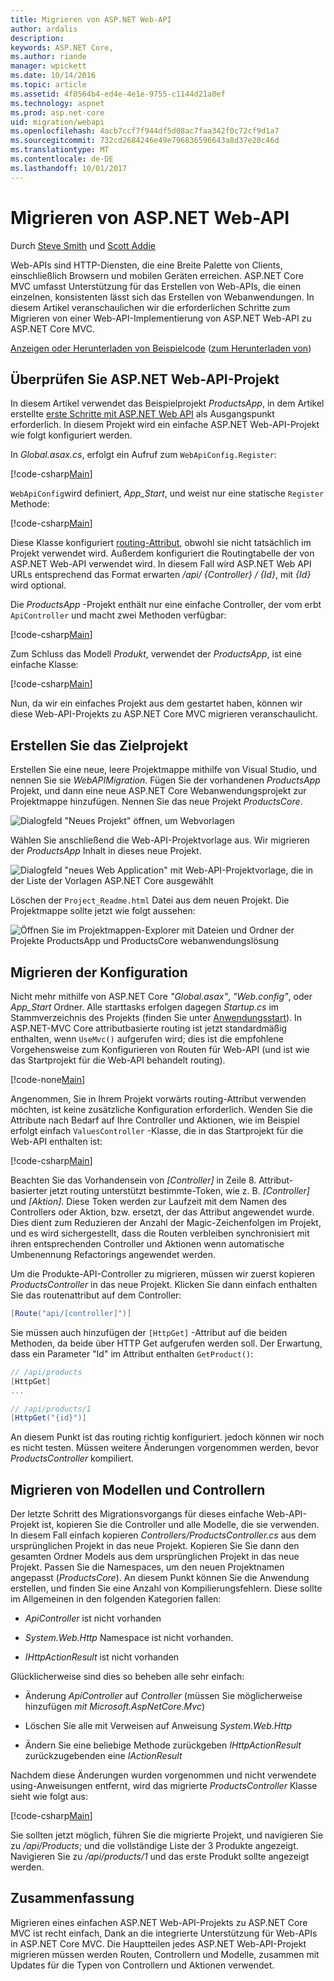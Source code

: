 ```yaml
---
title: Migrieren von ASP.NET Web-API
author: ardalis
description: 
keywords: ASP.NET Core,
ms.author: riande
manager: wpickett
ms.date: 10/14/2016
ms.topic: article
ms.assetid: 4f0564b4-ed4e-4e1e-9755-c1144d21a0ef
ms.technology: aspnet
ms.prod: asp.net-core
uid: migration/webapi
ms.openlocfilehash: 4acb7ccf7f944df5d08ac7faa342f0c72cf9d1a7
ms.sourcegitcommit: 732cd2684246e49e796836596643a8d37e20c46d
ms.translationtype: MT
ms.contentlocale: de-DE
ms.lasthandoff: 10/01/2017
---
```

# <a name="migrating-from-aspnet-web-api"></a>Migrieren von ASP.NET Web-API

Durch [Steve Smith](https://ardalis.com/) und [Scott Addie](https://scottaddie.com)

Web-APIs sind HTTP-Diensten, die eine Breite Palette von Clients, einschließlich Browsern und mobilen Geräten erreichen. ASP.NET Core MVC umfasst Unterstützung für das Erstellen von Web-APIs, die einen einzelnen, konsistenten lässt sich das Erstellen von Webanwendungen. In diesem Artikel veranschaulichen wir die erforderlichen Schritte zum Migrieren von einer Web-API-Implementierung von ASP.NET Web-API zu ASP.NET Core MVC.

[Anzeigen oder Herunterladen von Beispielcode](https://github.com/aspnet/Docs/tree/master/aspnetcore/migration/webapi/sample) ([zum Herunterladen von](xref:tutorials/index#how-to-download-a-sample))

## <a name="review-aspnet-web-api-project"></a>Überprüfen Sie ASP.NET Web-API-Projekt

In diesem Artikel verwendet das Beispielprojekt *ProductsApp*, in dem Artikel erstellte [erste Schritte mit ASP.NET Web API](https://docs.microsoft.com/aspnet/web-api/overview/getting-started-with-aspnet-web-api/tutorial-your-first-web-api) als Ausgangspunkt erforderlich. In diesem Projekt wird ein einfache ASP.NET Web-API-Projekt wie folgt konfiguriert werden.

In *Global.asax.cs*, erfolgt ein Aufruf zum `WebApiConfig.Register`:

[!code-csharp[Main](../migration/webapi/sample/ProductsApp/Global.asax.cs?highlight=14)]

`WebApiConfig`wird definiert, *App_Start*, und weist nur eine statische `Register` Methode:

[!code-csharp[Main](../migration/webapi/sample/ProductsApp/App_Start/WebApiConfig.cs?highlight=15,16,17,18,19,20)]


Diese Klasse konfiguriert [routing-Attribut](https://docs.microsoft.com/aspnet/web-api/overview/web-api-routing-and-actions/attribute-routing-in-web-api-2), obwohl sie nicht tatsächlich im Projekt verwendet wird. Außerdem konfiguriert die Routingtabelle der von ASP.NET Web-API verwendet wird. In diesem Fall wird ASP.NET Web API URLs entsprechend das Format erwarten */api/ {Controller} / {Id}*, mit *{Id}* wird optional.

Die *ProductsApp* -Projekt enthält nur eine einfache Controller, der vom erbt `ApiController` und macht zwei Methoden verfügbar:

[!code-csharp[Main](../migration/webapi/sample/ProductsApp/Controllers/ProductsController.cs?highlight=19,24)]

Zum Schluss das Modell *Produkt*, verwendet der *ProductsApp*, ist eine einfache Klasse:

[!code-csharp[Main](webapi/sample/ProductsApp/Models/Product.cs)]

Nun, da wir ein einfaches Projekt aus dem gestartet haben, können wir diese Web-API-Projekts zu ASP.NET Core MVC migrieren veranschaulicht.

## <a name="create-the-destination-project"></a>Erstellen Sie das Zielprojekt

Erstellen Sie eine neue, leere Projektmappe mithilfe von Visual Studio, und nennen Sie sie *WebAPIMigration*. Fügen Sie der vorhandenen *ProductsApp* Projekt, und dann eine neue ASP.NET Core Webanwendungsprojekt zur Projektmappe hinzufügen. Nennen Sie das neue Projekt *ProductsCore*.

![Dialogfeld "Neues Projekt" öffnen, um Webvorlagen](webapi/_static/add-web-project.png)

Wählen Sie anschließend die Web-API-Projektvorlage aus. Wir migrieren der *ProductsApp* Inhalt in dieses neue Projekt.

![Dialogfeld "neues Web Application" mit Web-API-Projektvorlage, die in der Liste der Vorlagen ASP.NET Core ausgewählt](webapi/_static/aspnet-5-webapi.png)

Löschen der `Project_Readme.html` Datei aus dem neuen Projekt. Die Projektmappe sollte jetzt wie folgt aussehen:

![Öffnen Sie im Projektmappen-Explorer mit Dateien und Ordner der Projekte ProductsApp und ProductsCore webanwendungslösung](webapi/_static/webapimigration-solution.png)

## <a name="migrate-configuration"></a>Migrieren der Konfiguration

Nicht mehr mithilfe von ASP.NET Core *"Global.asax"*, *"Web.config"*, oder *App_Start* Ordner. Alle starttasks erfolgen dagegen *Startup.cs* im Stammverzeichnis des Projekts (finden Sie unter [Anwendungsstart](../fundamentals/startup.md)). In ASP.NET-MVC Core attributbasierte routing ist jetzt standardmäßig enthalten, wenn `UseMvc()` aufgerufen wird; dies ist die empfohlene Vorgehensweise zum Konfigurieren von Routen für Web-API (und ist wie das Startprojekt für die Web-API behandelt routing).

[!code-none[Main](../migration/webapi/sample/ProductsCore/Startup.cs?highlight=40)]

Angenommen, Sie in Ihrem Projekt vorwärts routing-Attribut verwenden möchten, ist keine zusätzliche Konfiguration erforderlich. Wenden Sie die Attribute nach Bedarf auf Ihre Controller und Aktionen, wie im Beispiel erfolgt einfach `ValuesController` -Klasse, die in das Startprojekt für die Web-API enthalten ist:

[!code-csharp[Main](../migration/webapi/sample/ProductsCore/Controllers/ValuesController.cs?highlight=9,13,20,27,33,39)]

Beachten Sie das Vorhandensein von *[Controller]* in Zeile 8. Attribut-basierter jetzt routing unterstützt bestimmte-Token, wie z. B. *[Controller]* und *[Aktion]*. Diese Token werden zur Laufzeit mit dem Namen des Controllers oder Aktion, bzw. ersetzt, der das Attribut angewendet wurde. Dies dient zum Reduzieren der Anzahl der Magic-Zeichenfolgen im Projekt, und es wird sichergestellt, dass die Routen verbleiben synchronisiert mit ihren entsprechenden Controller und Aktionen wenn automatische Umbenennung Refactorings angewendet werden.

Um die Produkte-API-Controller zu migrieren, müssen wir zuerst kopieren *ProductsController* in das neue Projekt. Klicken Sie dann einfach enthalten Sie das routenattribut auf dem Controller:

```csharp
[Route("api/[controller]")]
```

Sie müssen auch hinzufügen der `[HttpGet]` -Attribut auf die beiden Methoden, da beide über HTTP Get aufgerufen werden soll. Der Erwartung, dass ein Parameter "Id" im Attribut enthalten `GetProduct()`:

```csharp
// /api/products
[HttpGet]
...

// /api/products/1
[HttpGet("{id}")]
```

An diesem Punkt ist das routing richtig konfiguriert. jedoch können wir noch es nicht testen. Müssen weitere Änderungen vorgenommen werden, bevor *ProductsController* kompiliert.

## <a name="migrate-models-and-controllers"></a>Migrieren von Modellen und Controllern

Der letzte Schritt des Migrationsvorgangs für dieses einfache Web-API-Projekt ist, kopieren Sie die Controller und alle Modelle, die sie verwenden. In diesem Fall einfach kopieren *Controllers/ProductsController.cs* aus dem ursprünglichen Projekt in das neue Projekt. Kopieren Sie Sie dann den gesamten Ordner Models aus dem ursprünglichen Projekt in das neue Projekt. Passen Sie die Namespaces, um den neuen Projektnamen angepasst (*ProductsCore*).  An diesem Punkt können Sie die Anwendung erstellen, und finden Sie eine Anzahl von Kompilierungsfehlern. Diese sollte im Allgemeinen in den folgenden Kategorien fallen:

* *ApiController* ist nicht vorhanden

* *System.Web.Http* Namespace ist nicht vorhanden.

* *IHttpActionResult* ist nicht vorhanden

Glücklicherweise sind dies so beheben alle sehr einfach:

* Änderung *ApiController* auf *Controller* (müssen Sie möglicherweise hinzufügen *mit Microsoft.AspNetCore.Mvc*)

* Löschen Sie alle mit Verweisen auf Anweisung *System.Web.Http*

* Ändern Sie eine beliebige Methode zurückgeben *IHttpActionResult* zurückzugebenden eine *IActionResult*

Nachdem diese Änderungen wurden vorgenommen und nicht verwendete using-Anweisungen entfernt, wird das migrierte *ProductsController* Klasse sieht wie folgt aus:

[!code-csharp[Main](../migration/webapi/sample/ProductsCore/Controllers/ProductsController.cs?highlight=1,2,6,8,9,27)]

Sie sollten jetzt möglich, führen Sie die migrierte Projekt, und navigieren Sie zu */api/Products*; und die vollständige Liste der 3 Produkte angezeigt. Navigieren Sie zu */api/products/1* und das erste Produkt sollte angezeigt werden.

## <a name="summary"></a>Zusammenfassung

Migrieren eines einfachen ASP.NET Web-API-Projekts zu ASP.NET Core MVC ist recht einfach, Dank an die integrierte Unterstützung für Web-APIs in ASP.NET Core MVC. Die Hauptteilen jedes ASP.NET Web-API-Projekt migrieren müssen werden Routen, Controllern und Modelle, zusammen mit Updates für die Typen von Controllern und Aktionen verwendet.
